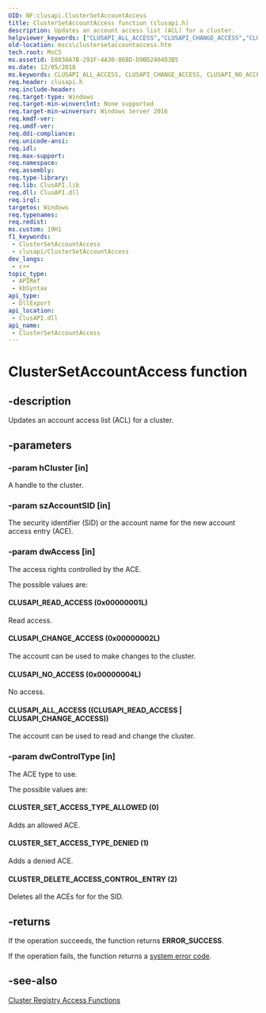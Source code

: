 ```yaml
---
UID: NF:clusapi.ClusterSetAccountAccess
title: ClusterSetAccountAccess function (clusapi.h)
description: Updates an account access list (ACL) for a cluster.
helpviewer_keywords: ["CLUSAPI_ALL_ACCESS","CLUSAPI_CHANGE_ACCESS","CLUSAPI_NO_ACCESS","CLUSAPI_READ_ACCESS","CLUSTER_DELETE_ACCESS_CONTROL_ENTRY","CLUSTER_SET_ACCESS_TYPE_ALLOWED","CLUSTER_SET_ACCESS_TYPE_DENIED","ClusterSetAccountAccess","ClusterSetAccountAccess function [Failover Cluster]","PCLUSTER_SET_ACCOUNT_ACCESS","PCLUSTER_SET_ACCOUNT_ACCESS function [Failover Cluster]","clusapi/ClusterSetAccountAccess","clusapi/PCLUSTER_SET_ACCOUNT_ACCESS","mscs.clustersetaccountaccess"]
old-location: mscs\clustersetaccountaccess.htm
tech.root: MsCS
ms.assetid: E0038A7B-291F-4A30-86BD-D9BD2404D3B5
ms.date: 12/05/2018
ms.keywords: CLUSAPI_ALL_ACCESS, CLUSAPI_CHANGE_ACCESS, CLUSAPI_NO_ACCESS, CLUSAPI_READ_ACCESS, CLUSTER_DELETE_ACCESS_CONTROL_ENTRY, CLUSTER_SET_ACCESS_TYPE_ALLOWED, CLUSTER_SET_ACCESS_TYPE_DENIED, ClusterSetAccountAccess, ClusterSetAccountAccess function [Failover Cluster], PCLUSTER_SET_ACCOUNT_ACCESS, PCLUSTER_SET_ACCOUNT_ACCESS function [Failover Cluster], clusapi/ClusterSetAccountAccess, clusapi/PCLUSTER_SET_ACCOUNT_ACCESS, mscs.clustersetaccountaccess
req.header: clusapi.h
req.include-header: 
req.target-type: Windows
req.target-min-winverclnt: None supported
req.target-min-winversvr: Windows Server 2016
req.kmdf-ver: 
req.umdf-ver: 
req.ddi-compliance: 
req.unicode-ansi: 
req.idl: 
req.max-support: 
req.namespace: 
req.assembly: 
req.type-library: 
req.lib: ClusAPI.lib
req.dll: ClusAPI.dll
req.irql: 
targetos: Windows
req.typenames: 
req.redist: 
ms.custom: 19H1
f1_keywords:
 - ClusterSetAccountAccess
 - clusapi/ClusterSetAccountAccess
dev_langs:
 - c++
topic_type:
 - APIRef
 - kbSyntax
api_type:
 - DllExport
api_location:
 - ClusAPI.dll
api_name:
 - ClusterSetAccountAccess
---
```


# ClusterSetAccountAccess function


## -description

Updates an account access list (ACL) for a cluster.

## -parameters

### -param hCluster [in]

A handle to the cluster.

### -param szAccountSID [in]

The security identifier (SID) or the account name for the new account access entry (ACE).

### -param dwAccess [in]

The access rights controlled by the ACE.


The possible values are:





#### CLUSAPI_READ_ACCESS (0x00000001L)

Read access.



#### CLUSAPI_CHANGE_ACCESS (0x00000002L)

The account can be used to make changes to the cluster.



#### CLUSAPI_NO_ACCESS (0x00000004L)

No access.



#### CLUSAPI_ALL_ACCESS ((CLUSAPI_READ_ACCESS | CLUSAPI_CHANGE_ACCESS))

The account can be used to read and change the cluster.

### -param dwControlType [in]

The  ACE type to use.


The possible values are:





#### CLUSTER_SET_ACCESS_TYPE_ALLOWED (0)

Adds an allowed ACE.



#### CLUSTER_SET_ACCESS_TYPE_DENIED (1)

Adds a denied ACE.



#### CLUSTER_DELETE_ACCESS_CONTROL_ENTRY (2)

Deletes all the ACEs for for the SID.

## -returns

If the operation succeeds, the function returns <b>ERROR_SUCCESS</b>.

If the operation fails, the function returns a 
      <a href="https://docs.microsoft.com/windows/desktop/Debug/system-error-codes">system error code</a>.

## -see-also

<a href="https://docs.microsoft.com/previous-versions/windows/desktop/mscs/cluster-registry-access-functions">Cluster Registry Access Functions</a>

